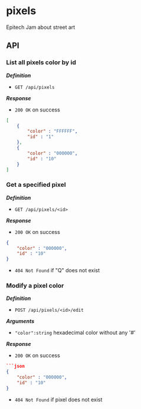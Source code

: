 # pixels
Epitech Jam about street art

## API
###  List all pixels color by id
***Definition***
- `GET /api/pixels`

***Response***
- `200 OK` on success
```json
[
    {
        "color" : "FFFFFF",
        "id" : "1"
    },
    {
        "color" : "000000",
        "id" : "10"
    }
]
```

### Get a specified pixel
***Definition***
- `GET /api/pixels/<id>`

***Response***
- `200 OK` on success
```json
{
    "color" : "000000",
    "id" : "10"
}
```
- `404 Not Found` if "Q" does not exist

### Modify a pixel color
***Definition***
- `POST /api/pixels/<id>/edit`

***Arguments***
- `"color":string` hexadecimal color without any '#'

***Response***
- `200 OK` on success
```json
```json
{
    "color" : "000000",
    "id" : "10"
}
```
- `404 Not Found` if pixel does not exist

